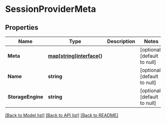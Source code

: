 # SessionProviderMeta

## Properties
Name | Type | Description | Notes
------------ | ------------- | ------------- | -------------
**Meta** | [**map[string]interface{}**](interface{}.md) |  | [optional] [default to null]
**Name** | **string** |  | [optional] [default to null]
**StorageEngine** | **string** |  | [optional] [default to null]

[[Back to Model list]](../README.md#documentation-for-models) [[Back to API list]](../README.md#documentation-for-api-endpoints) [[Back to README]](../README.md)

